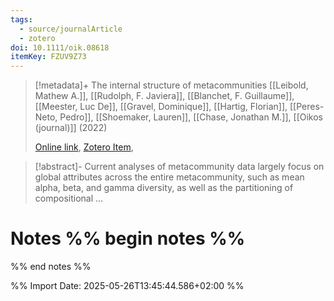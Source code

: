 ```yaml
---
tags:
  - source/journalArticle
  - zotero
doi: 10.1111/oik.08618
itemKey: FZUV9Z73
---
```

>[!metadata]+
> The internal structure of metacommunities
> [[Leibold, Mathew A.]], [[Rudolph, F. Javiera]], [[Blanchet, F. Guillaume]], [[Meester, Luc De]], [[Gravel, Dominique]], [[Hartig, Florian]], [[Peres-Neto, Pedro]], [[Shoemaker, Lauren]], [[Chase, Jonathan M.]], 
> [[Oikos (journal)]] (2022)
> 
> [Online link](https://nsojournals.onlinelibrary.wiley.com/doi/10.1111/oik.08618), [Zotero Item](zotero://select/library/items/FZUV9Z73), 

>[!abstract]-
>Current analyses of metacommunity data largely focus on global attributes across the entire metacommunity, such as mean alpha, beta, and gamma diversity, as well as the partitioning of compositional ...

# Notes %% begin notes %%

%% end notes %%




%% Import Date: 2025-05-26T13:45:44.586+02:00 %%
